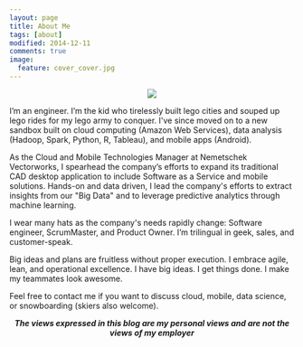 ```yaml
---
layout: page
title: About Me
tags: [about]
modified: 2014-12-11
comments: true
image:
  feature: cover_cover.jpg
---
```


<p align="center">
  <img src="https://avatars1.githubusercontent.com/u/5458997">
</p>

I’m an engineer. I’m the kid who tirelessly built lego cities and souped up lego rides for my lego army to conquer. I've since moved on to a new sandbox built on cloud computing (Amazon Web Services), data analysis (Hadoop, Spark, Python, R, Tableau), and mobile apps (Android).

As the Cloud and Mobile Technologies Manager at Nemetschek Vectorworks, I spearhead the company’s efforts to expand its traditional CAD desktop application to include Software as a Service and mobile solutions. Hands-on and data driven, I lead the company's efforts to extract insights from our "Big Data" and to leverage predictive analytics through machine learning.

I wear many hats as the company's needs rapidly change: Software engineer, ScrumMaster, and Product Owner. I’m trilingual in geek, sales, and customer-speak.

Big ideas and plans are fruitless without proper execution. I embrace agile, lean, and operational excellence. I have big ideas. I get things done. I make my teammates look awesome.

Feel free to contact me if you want to discuss cloud, mobile, data science, or snowboarding (skiers also welcome).

<p align="center">
    <strong><em>The views expressed in this blog are my personal views and are not the views of my employer</em></strong>
</p>